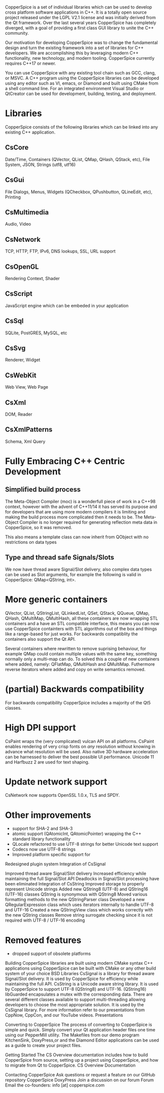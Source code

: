 CopperSpice is a set of individual libraries which can be used to develop cross platform software applications in C++. It is a totally open source project released under the LGPL V2.1 license and was initially derived from the Qt framework. Over the last several years CopperSpice has completely diverged, with a goal of providing a first class GUI library to unite the C++ community.

Our motivation for developing CopperSpice was to change the fundamental design and turn the existing framework into a set of libraries for C++ developers. We are accomplishing this by leveraging modern C++ functionality, new technology, and modern tooling. CopperSpice currently requires C++17 or newer.

You can use CopperSpice with any existing tool chain such as GCC, clang, or MSVC. A C++ program using the CopperSpice libraries can be developed using any editor such as VI, emacs, or Diamond and built using CMake from a shell command line. For an integrated environment Visual Studio or QtCreator can be used for development, building, testing, and deployment.

# Libraries
CopperSpice consists of the following libraries which can be linked into any existing C++ application.


## CsCore
Date/Time, Containers (QVector, QList, QMap, QHash, QStack, etc), File System, JSON, Strings (utf8, utf16)

## CsGui
File Dialogs, Menus, Widgets (QCheckbox, QPushbutton, QLineEdit, etc), Printing

## CsMultimedia
Audio, Video

## CsNetwork
TCP, HTTP, FTP, IPv6, DNS lookups, SSL, URL support

## CsOpenGL
Rendering Context, Shader

## CsScript
JavaScript engine which can be embeded in your application

## CsSql
SQLite, PostGRES, MySQL, etc

## CsSvg
Renderer, Widget

## CsWebKit
Web View, Web Page

## CsXml
DOM, Reader

## CsXmlPatterns
Schema, Xml Query

# Fully Embracing C++ Centric Development

## Simplified build process

The Meta-Object Compiler (moc) is a wonderfull piece of work in a C++98 context, however with the advent of C++11/14 it has served its purpose and for developers that are using more modern compilers it is limiting and making the build process more complicated then it needs to be. The Meta-Object Compiler is no longer required for generating reflection meta data in CopperSpice, so it was removed.

This also means a template class can now inherit from QObject with no restrictions on data types

## Type and thread safe Signals/Slots

We now have thread aware Signal/Slot delivery, also complex data types can be used as Slot arguments, for example the following is valid in CopperSpice: QMap<QString, int>. 

# More generic containers 

QVector, QList, QStringList, QLinkedList, QSet, QStack, QQueue, QMap, QHash, QMultiMap, QMultiHash, all these containers are now wrapping STL containers and a have an STL compatible interface, this means you can now use CopperSpice containters with STL algorithms out of the box and things like a range-based for just works. For backwards compatiblity the containers also support the Qt API.

Several containers where rewritten to remove suprising behaviour, for example QMap could contain multiple values with the same key, something normally only a multi-map can do. To solved this a couple of new containers where added, namely: QFlatMap, QMultiHash and QMultiMap. Futhermore reverse iterators where added and copy on write semantics removed.

# (partial) Backwards compatibility 

For backwards compatibility CopperSpice includes a majority of the Qt5 classes.

# High DPI support

CsPaint wraps the (very complicated) vulcan API on all platforms. CsPaint enables rendering of very crisp fonts on _any_ resolution without knowing in advance what resolution will be used. Also native 3D hardware acceleration can be harnessed to deliver the best possible UI performance. Unicode 11 and Harfbuzz 2 are used for text shaping.

# Update network support

 CsNetwork now supports OpenSSL 1.0.x, TLS and SPDY.

# Other improvements

- support for SHA-2 and SHA-3
- atomic support (QAtomicInt, QAtomicPointer) wrapping the C++ standard library functionality
- QLocale refactored to use UTF-8 strings for better Unicode text support
- Codecs now use UTF-8 strings
- Improved platform specific support for 

Redesigned plugin system
Integration of CsSignal

Improved thread aware Signal/Slot delivery
Increased efficiency while maintaining the full Signal/Slot API
Deadlocks in Signal/Slot processing have been eliminated
Integration of CsString
Improved storage to properly represent Unicode strings
Added new QString8 (UTF-8) and QString16 (UTF-16) classes
QString is synonymous with QString8
Moved various formatting methods to the new QStringParser class
Developed a new QRegularExpression class which uses iterators internally to handle UTF-8 and UTF-16
Created a new QStringView class which works correctly with the new QString classes
Remove string surrogate checking since it is not required with UTF-8 / UTF-16 encoding


# Removed features

- dropped support of obsolete platforms


Building
CopperSpice libraries are built using modern CMake syntax
C++ applications using CopperSpice can be built with CMake or any other build system of your choice
BSD Libraries
CsSignal is a library for thread aware Signal/Slot delivery. It is used by CopperSpice for efficiency while maintaining the full API.
CsString is a Unicode aware string library. It is used by CopperSpice to support UTF-8 (QString8) and UTF-16. (QString16)
libGuarded encapsulates a mutex with the corresponding data. There are several different classes available to support multi-threading allowing developers to choose the most appropriate solution. It is used by the CsSignal library.
For more information refer to our presentations from CppNow, CppCon, and our YouTube videos. Presentations

Converting to CopperSpice
The process of converting to CopperSpice is simple and quick. Simply convert your Qt application header files one time using our PepperMill utility. The Makefiles from our demo program KitchenSink, DoxyPress,or and the Diamond Editor applications can be used as a guide to create your project files.

Getting Started
The CS Overview documentation includes how to build CopperSpice from source, setting up a project using CopperSpice, and how to migrate from Qt to CopperSpice.  CS Overview Documentation

Contacting CopperSpice
Ask questions or request a feature on our GitHub repository  CopperSpice  DoxyPress
Join a discussion on our forum  Forum
Email the co-founders: info [at] copperspice.com
